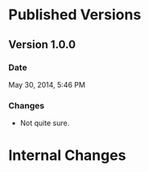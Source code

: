 # Published Versions
## Version 1.0.0
### Date
May 30, 2014, 5:46 PM
### Changes
- Not quite sure.

# Internal Changes